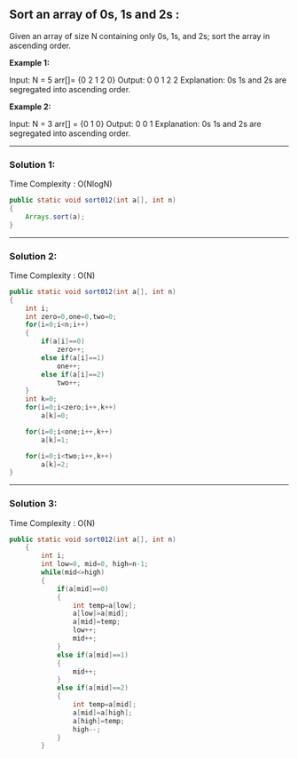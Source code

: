 <h2> Sort an array of 0s, 1s and 2s : </h2>
Given an array of size N containing only 0s, 1s, and 2s; sort the array in ascending order.

**Example 1:**

Input: 
N = 5 arr[]= {0 2 1 2 0}
Output: 0 0 1 2 2
Explanation: 0s 1s and 2s are segregated into ascending order.

**Example 2:**

Input: 
N = 3 arr[] = {0 1 0}
Output: 0 0 1
Explanation: 0s 1s and 2s are segregated into ascending order.
  
-----------------------------------------------------------------------------------------------------------------------------------------  

  
<h3> Solution 1: </h3>

Time Complexity : O(NlogN)

```java  
public static void sort012(int a[], int n)
{
    Arrays.sort(a);
}  
```
-----------------------------------------------------------------------------------------------------------------------------------------  

  
<h3> Solution 2: </h3>

Time Complexity : O(N)

```java
public static void sort012(int a[], int n)
{
    int i;
    int zero=0,one=0,two=0;
    for(i=0;i<n;i++)
    {
        if(a[i]==0)
            zero++;
        else if(a[i]==1)
            one++;
        else if(a[i]==2)
            two++;
    }
    int k=0;
    for(i=0;i<zero;i++,k++)
        a[k]=0;

    for(i=0;i<one;i++,k++)
        a[k]=1;

    for(i=0;i<two;i++,k++)
        a[k]=2;
}  
```
-----------------------------------------------------------------------------------------------------------------------------------------  

<h3> Solution 3: </h3>

Time Complexity : O(N)

```java  
public static void sort012(int a[], int n)
    {
        int i;
        int low=0, mid=0, high=n-1;
        while(mid<=high)
        {
            if(a[mid]==0)
            {
                int temp=a[low];
                a[low]=a[mid];
                a[mid]=temp;
                low++;
                mid++;
            }
            else if(a[mid]==1)
            {
                mid++;
            }
            else if(a[mid]==2)
            {
                int temp=a[mid];
                a[mid]=a[high];
                a[high]=temp;
                high--;
            }
        }  
```


  
